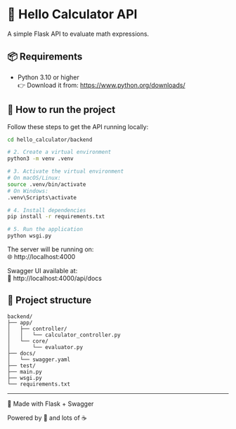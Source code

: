# 🧮 Hello Calculator API

A simple Flask API to evaluate math expressions.

## 📦 Requirements

- Python 3.10 or higher  
  👉 Download it from: https://www.python.org/downloads/

## 🚀 How to run the project

Follow these steps to get the API running locally:

```bash
cd hello_calculator/backend

# 2. Create a virtual environment
python3 -m venv .venv

# 3. Activate the virtual environment
# On macOS/Linux:
source .venv/bin/activate
# On Windows:
.venv\Scripts\activate

# 4. Install dependencies
pip install -r requirements.txt

# 5. Run the application
python wsgi.py
```

The server will be running on:  
🌐 http://localhost:4000

Swagger UI available at:  
📄 http://localhost:4000/api/docs

## 📁 Project structure

```
backend/
├── app/
│   ├── controller/
│   │   └── calculator_controller.py
│   └── core/
│       └── evaluator.py
├── docs/
│   └── swagger.yaml
├── test/
├── main.py
├── wsgi.py
└── requirements.txt
```

---

🚀 Made with Flask + Swagger 

Powered by 🤖 and lots of ☕
